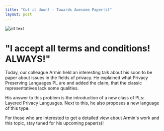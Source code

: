 ```yaml
---
title: "Cut it down! - Towards Awesome Paper(s)"
layout: post
---
```


![alt text](https://i0.wp.com/funlexia.com/wp-content/uploads/2012/08/Do-you-accept-the-terms-and-conditions.jpg?fit=464%2C339
"I accept all terms and conditions! ALWAYS!")

# "I accept all terms and conditions! ALWAYS!"

Today, our colleague Armin held an interesting talk about his soon to be paper about issues in the fields of privacy. He explained what Privacy Preserving Languages PL are and added the claim, that the classic representatives lack some qualities.

His answer to this problem is the introduction of a new class of PLs: Layered Privacy Languages. Next to this, he also proposes a new language of this type.

For those who are interested to get a detailed view about Armin's work and this topic, stay tuned for his upcoming paper(s)!